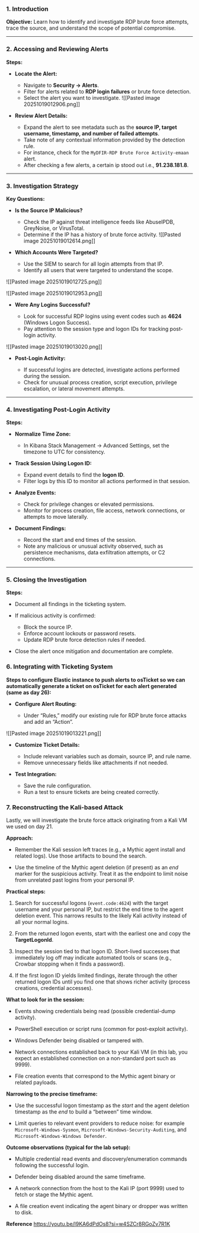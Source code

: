 
### 1. Introduction

**Objective:** Learn how to identify and investigate RDP brute force attempts, trace the source, and understand the scope of potential compromise.

---

### 2. Accessing and Reviewing Alerts

**Steps:**

- **Locate the Alert:**
    
    - Navigate to **Security → Alerts**.
    - Filter for alerts related to **RDP login failures** or brute force detection.
    - Select the alert you want to investigate.
![[Pasted image 20251019012906.png]]
- **Review Alert Details:**
    
    - Expand the alert to see metadata such as the **source IP, target username, timestamp, and number of failed attempts**.
    - Take note of any contextual information provided by the detection rule.
    -  For instance, check for the `MyDFIR-RDP Brute Force Activity-emaan` alert.
    - After checking a few alerts, a certain ip stood out i.e., **91.238.181.8**.


---

### 3. Investigation Strategy

**Key Questions:**

- **Is the Source IP Malicious?**
    
    - Check the IP against threat intelligence feeds like AbuseIPDB, GreyNoise, or VirusTotal.
    - Determine if the IP has a history of brute force activity.
![[Pasted image 20251019012614.png]]


- **Which Accounts Were Targeted?**
    
    - Use the SIEM to search for all login attempts from that IP.
    - Identify all users that were targeted to understand the scope.

![[Pasted image 20251019012725.png]]

![[Pasted image 20251019012953.png]]


- **Were Any Logins Successful?**
    
    - Look for successful RDP logins using event codes such as **4624** (Windows Logon Success).
    - Pay attention to the session type and logon IDs for tracking post-login activity.

![[Pasted image 20251019013020.png]]

- **Post-Login Activity:**
    
    - If successful logins are detected, investigate actions performed during the session.
    - Check for unusual process creation, script execution, privilege escalation, or lateral movement attempts.

---

### 4. Investigating Post-Login Activity

**Steps:**

- **Normalize Time Zone:**
    
    - In Kibana Stack Management → Advanced Settings, set the timezone to UTC for consistency.
        
- **Track Session Using Logon ID:**
    
    - Expand event details to find the **logon ID**.
    - Filter logs by this ID to monitor all actions performed in that session.
        
- **Analyze Events:**
    
    - Check for privilege changes or elevated permissions.
    - Monitor for process creation, file access, network connections, or attempts to move laterally.
        
- **Document Findings:**
    
    - Record the start and end times of the session.
    - Note any malicious or unusual activity observed, such as persistence mechanisms, data exfiltration attempts, or C2 connections.

---

### 5. Closing the Investigation

**Steps:**

- Document all findings in the ticketing system.
- If malicious activity is confirmed:
    
    - Block the source IP.
    - Enforce account lockouts or password resets.
    - Update RDP brute force detection rules if needed.

- Close the alert once mitigation and documentation are complete.



### 6. Integrating with Ticketing System

**Steps to configure Elastic instance to push alerts to osTicket so we can automatically generate a ticket on osTicket for each alert generated (same as day 26):**

- **Configure Alert Routing:**
    
    - Under “Rules,” modify our existing rule for RDP brute force attacks and add an “Action”.

![[Pasted image 20251019013221.png]]
- **Customize Ticket Details:**
    
    - Include relevant variables such as domain, source IP, and rule name.
    - Remove unnecessary fields like attachments if not needed.

- **Test Integration:**
    
    - Save the rule configuration.
    - Run a test to ensure tickets are being created correctly.

### 7. Reconstructing the Kali-based Attack

Lastly, we will investigate the brute force attack originating from a Kali VM we used on day 21. 

**Approach:**

- Remember the Kali session left traces (e.g., a Mythic agent install and related logs). Use those artifacts to bound the search.
    
- Use the timeline of the Mythic agent deletion (if present) as an _end_ marker for the suspicious activity. Treat it as the endpoint to limit noise from unrelated past logins from your personal IP.
    

**Practical steps:**

1. Search for successful logons (`event.code:4624`) with the target username and your personal IP, but restrict the end time to the agent deletion event. This narrows results to the likely Kali activity instead of all your normal logins.
    
2. From the returned logon events, start with the earliest one and copy the **TargetLogonId**.
    
3. Inspect the session tied to that logon ID. Short-lived successes that immediately log off may indicate automated tools or scans (e.g., Crowbar stopping when it finds a password).
    
4. If the first logon ID yields limited findings, iterate through the other returned logon IDs until you find one that shows richer activity (process creations, credential accesses).
    

**What to look for in the session:**

- Events showing credentials being read (possible credential-dump activity).
    
- PowerShell execution or script runs (common for post-exploit activity).
    
- Windows Defender being disabled or tampered with.
    
- Network connections established back to your Kali VM (in this lab, you expect an established connection on a non-standard port such as 9999).
    
- File creation events that correspond to the Mythic agent binary or related payloads.
    

**Narrowing to the precise timeframe:**

- Use the successful logon timestamp as the _start_ and the agent deletion timestamp as the _end_ to build a “between” time window.
    
- Limit queries to relevant event providers to reduce noise: for example `Microsoft-Windows-Sysmon`, `Microsoft-Windows-Security-Auditing`, and `Microsoft-Windows-Windows Defender`.
    

**Outcome observations (typical for the lab setup):**

- Multiple credential read events and discovery/enumeration commands following the successful login.
    
- Defender being disabled around the same timeframe.
    
- A network connection from the host to the Kali IP (port 9999) used to fetch or stage the Mythic agent.
    
- A file creation event indicating the agent binary or dropper was written to disk.

**Reference**
https://youtu.be/l9KA6dPdOs8?si=w4SZCr8RGoZv7R1K